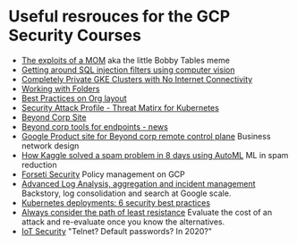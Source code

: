 # Useful resrouces for the GCP Security Courses

- [The exploits of a MOM](https://xkcd.com/327/) aka the little Bobby Tables meme
- [Getting around SQL injection filters using computer vision](https://hackaday.com/2014/04/04/sql-injection-fools-speed-traps-and-clears-your-record/)
- [Completely Private GKE Clusters with No Internet Connectivity](https://medium.com/google-cloud/completely-private-gke-clusters-with-no-internet-connectivity-945fffae1ccd)
- [Working with Folders](https://cloud.google.com/resource-manager/docs/creating-managing-folders)
- [Best Practices on Org layout](https://cloud.google.com/docs/enterprise/best-practices-for-enterprise-organizations)
- [Security Attack Profile - Threat Matirx for Kubernetes](https://www.schneier.com/blog/archives/2020/04/kubernetes_secu.html)
- [Beyond Corp Site](https://cloud.google.com/beyondcorp)
- [Beyond corp tools for endpoints - news](https://venturebeat.com/2020/04/20-google-rolls-out-beyondcorp-for-secure-remote-network-access-without-a-vpn/)
- [Google Product site for Beyond corp remote control plane](https://cloud.google.com/blog/products/identity-security/keep-your-teams-working-safely-with-beyondcorp-remote-access) Business network design
- [How Kaggle solved a spam problem in 8 days using AutoML](https://cloud.google.com/blog/products/ai-machine-learning/how-kaggle-solved-a-spam-problem-using-automl) ML in spam reduction
- [Forseti Security](https://forsetisecurity.org/) Policy management on GCP
- [Advanced Log Analysis, aggregation and incident management](https://chronicle.security/) Backstory, log consolidation and search at Google scale.
- [Kubernetes deployments: 6 security best practices](https://enterprisersproject.com/article/2020/5/kubernetes-deployments-6-security-best-practices)
- [Always consider the path of least resistance](https://xkcd.com/538/) Evaluate the cost of an attack and re-evaluate once you know the alternatives.
- [IoT Security](https://www.schneier.com/blog/archives/2020/07/half_a_million.html) "Telnet? Default passwords? In 2020?"